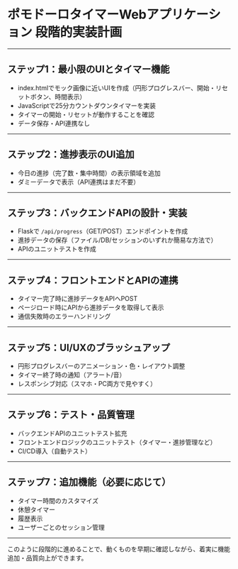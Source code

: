 # ポモドーロタイマーWebアプリケーション 段階的実装計画

---

## ステップ1：最小限のUIとタイマー機能
- index.htmlでモック画像に近いUIを作成（円形プログレスバー、開始・リセットボタン、時間表示）
- JavaScriptで25分カウントダウンタイマーを実装
- タイマーの開始・リセットが動作することを確認
- データ保存・API連携なし

---

## ステップ2：進捗表示のUI追加
- 今日の進捗（完了数・集中時間）の表示領域を追加
- ダミーデータで表示（API連携はまだ不要）

---

## ステップ3：バックエンドAPIの設計・実装
- Flaskで `/api/progress`（GET/POST）エンドポイントを作成
- 進捗データの保存（ファイル/DB/セッションのいずれか簡易な方法で）
- APIのユニットテストを作成

---

## ステップ4：フロントエンドとAPIの連携
- タイマー完了時に進捗データをAPIへPOST
- ページロード時にAPIから進捗データを取得して表示
- 通信失敗時のエラーハンドリング

---

## ステップ5：UI/UXのブラッシュアップ
- 円形プログレスバーのアニメーション・色・レイアウト調整
- タイマー終了時の通知（アラート/音）
- レスポンシブ対応（スマホ・PC両方で見やすく）

---

## ステップ6：テスト・品質管理
- バックエンドAPIのユニットテスト拡充
- フロントエンドロジックのユニットテスト（タイマー・進捗管理など）
- CI/CD導入（自動テスト）

---

## ステップ7：追加機能（必要に応じて）
- タイマー時間のカスタマイズ
- 休憩タイマー
- 履歴表示
- ユーザーごとのセッション管理

---

このように段階的に進めることで、動くものを早期に確認しながら、着実に機能追加・品質向上ができます。
